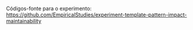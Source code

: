 Códigos-fonte para o experimento:
https://github.com/EmpiricalStudies/experiment-template-pattern-impact-maintainability
